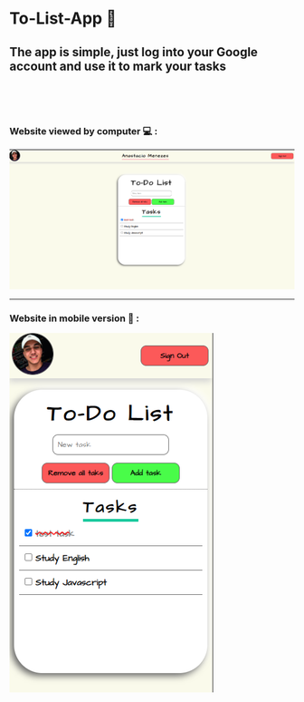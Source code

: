 # **To-List-App :bookmark_tabs:** 

## The app is simple, just log into your Google account and use it to mark your tasks

<br>
<br>
<br>

### **Website viewed by computer 💻 :**
![website viewed by computer](./assets/readme-images/Desktop.png)

---

### **Website in mobile version :iphone: :** 
![website in mobile version](./assets/readme-images/Mobile.png)





